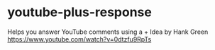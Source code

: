 # youtube-plus-response
Helps you answer YouTube comments using a +
Idea by Hank Green https://www.youtube.com/watch?v=0dtzfu9RpTs
